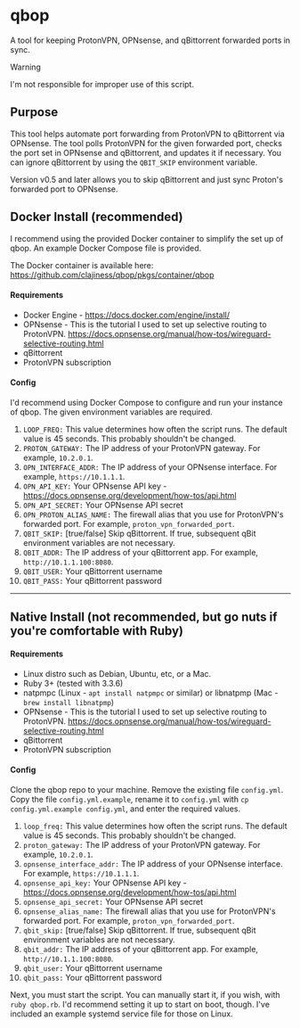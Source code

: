 # qbop
A tool for keeping ProtonVPN, OPNsense, and qBittorrent forwarded ports in sync.

> [!WARNING]
> I'm not responsible for improper use of this script.

## Purpose
This tool helps automate port forwarding from ProtonVPN to qBittorrent via OPNsense. The tool polls ProtonVPN for the given forwarded port, checks the port set in OPNsense and qBittorrent, and updates it if necessary. You can ignore qBittorrent by using the `QBIT_SKIP` environment variable.

Version v0.5 and later allows you to skip qBittorrent and just sync Proton's forwarded port to OPNsense.

## Docker Install (recommended)
I recommend using the provided Docker container to simplify the set up of qbop. An example Docker Compose file is provided.

The Docker container is available here: https://github.com/clajiness/qbop/pkgs/container/qbop

#### Requirements
* Docker Engine - https://docs.docker.com/engine/install/
* OPNsense - This is the tutorial I used to set up selective routing to ProtonVPN. https://docs.opnsense.org/manual/how-tos/wireguard-selective-routing.html
* qBittorrent
* ProtonVPN subscription

#### Config

I'd recommend using Docker Compose to configure and run your instance of qbop. The given environment variables are required.

1. `LOOP_FREQ:` This value determines how often the script runs. The default value is 45 seconds. This probably shouldn't be changed.
2. `PROTON_GATEWAY:` The IP address of your ProtonVPN gateway. For example, `10.2.0.1`.
3. `OPN_INTERFACE_ADDR:` The IP address of your OPNsense interface. For example, `https://10.1.1.1`.
4. `OPN_API_KEY:` Your OPNsense API key - https://docs.opnsense.org/development/how-tos/api.html
5. `OPN_API_SECRET:` Your OPNsense API secret
6. `OPN_PROTON_ALIAS_NAME:` The firewall alias that you use for ProtonVPN's forwarded port. For example, `proton_vpn_forwarded_port`.
7. `QBIT_SKIP:` [true/false] Skip qBittorrent. If true, subsequent qBit environment variables are not necessary.
8. `QBIT_ADDR:` The IP address of your qBittorrent app. For example, `http://10.1.1.100:8080`.
9. `QBIT_USER:` Your qBittorrent username
10. `QBIT_PASS:` Your qBittorrent password

---

## Native Install (not recommended, but go nuts if you're comfortable with Ruby)

#### Requirements
* Linux distro such as Debian, Ubuntu, etc, or a Mac.
* Ruby 3+ (tested with 3.3.6)
* natpmpc (Linux - `apt install natpmpc` or similar) or libnatpmp (Mac - `brew install libnatpmp`)
* OPNsense - This is the tutorial I used to set up selective routing to ProtonVPN. https://docs.opnsense.org/manual/how-tos/wireguard-selective-routing.html
* qBittorrent
* ProtonVPN subscription

#### Config

Clone the qbop repo to your machine. Remove the existing file `config.yml`. Copy the file `config.yml.example`, rename it to `config.yml` with `cp config.yml.example config.yml`, and enter the required values.
1. `loop_freq:` This value determines how often the script runs. The default value is 45 seconds. This probably shouldn't be changed.
2. `proton_gateway:` The IP address of your ProtonVPN gateway. For example, `10.2.0.1`.
3. `opnsense_interface_addr:` The IP address of your OPNsense interface. For example, `https://10.1.1.1`.
4. `opnsense_api_key:` Your OPNsense API key - https://docs.opnsense.org/development/how-tos/api.html
5. `opnsense_api_secret:` Your OPNsense API secret
6. `opnsense_alias_name:` The firewall alias that you use for ProtonVPN's forwarded port. For example, `proton_vpn_forwarded_port`.
7. `qbit_skip:` [true/false] Skip qBittorrent. If true, subsequent qBit environment variables are not necessary.
8. `qbit_addr:` The IP address of your qBittorrent app. For example, `http://10.1.1.100:8080`.
9. `qbit_user:` Your qBittorrent username
10. `qbit_pass:` Your qBittorrent password

Next, you must start the script. You can manually start it, if you wish, with `ruby qbop.rb`. I'd recommend setting it up to start on boot, though. I've included an example systemd service file for those on Linux.
